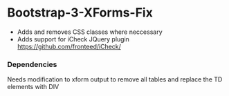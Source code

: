 Bootstrap-3-XForms-Fix
======================

* Adds and removes CSS classes where neccessary
* Adds support for iCheck JQuery plugin https://github.com/fronteed/iCheck/

### Dependencies
Needs modification to xform output to remove all tables and replace the TD elements with DIV
